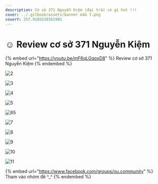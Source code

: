 ```yaml
---
description: Cơ sở 371 Nguyễn Kiệm (đại trà) có gì hot !!!
cover: ../.gitbook/assets/banner mẫu 7.png
coverY: 257.9185520361991
---
```


# ☺ Review cơ sở 371 Nguyễn Kiệm

{% embed url="https://youtu.be/mF6qLGqoxD8" %}
Review cơ sở 371 Nguyễn Kiệm
{% endembed %}

![2](../.gitbook/assets/2.jpg)

![3](../.gitbook/assets/3.jpg)

![4](../.gitbook/assets/4.jpg)

![5](../.gitbook/assets/5.jpg)

![65](../.gitbook/assets/6.jpg)

![7](../.gitbook/assets/7.jpg)

![8](../.gitbook/assets/8.jpg)

![9](../.gitbook/assets/9.jpg)

![10](../.gitbook/assets/10.jpg)

![11](../.gitbook/assets/11.jpg)

{% embed url="https://www.facebook.com/groups/ou.community" %}
Tham vào nhóm đê ^\_^
{% endembed %}
